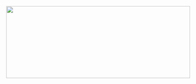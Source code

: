 <img width="495" height="195" src="https://github-readme-stats.vercel.app/api?username=leagueraini&count_private=true&show_icons=true&hide_title=true&hide_border=true&hide_rank=true">
